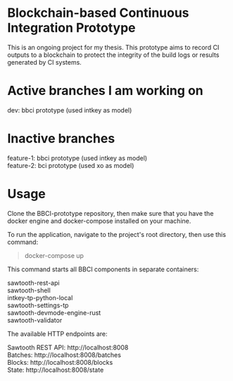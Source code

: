 # Blockchain-based Continuous Integration Prototype

This is an ongoing project for my thesis. This prototype aims to record CI outputs to a blockchain to protect the integrity of the build logs or results generated by CI systems.

# Active branches I am working on
dev: bbci prototype (used intkey as model)

# Inactive branches
feature-1: bbci prototype (used intkey as model) \
feature-2: bci prototype (used xo as model)

# Usage
Clone the BBCI-prototype repository, then make sure that you have the docker engine and docker-compose installed on your machine.

To run the application, navigate to the project's root directory, then use this command:
    <blockquote>
        <p>docker-compose up</p>
    </blockquote>

This command starts all BBCI components in separate containers:

sawtooth-rest-api \
sawtooth-shell \
intkey-tp-python-local \
sawtooth-settings-tp \
sawtooth-devmode-engine-rust \
sawtooth-validator

The available HTTP endpoints are:

Sawtooth REST API: http://localhost:8008 \
Batches: http://localhost:8008/batches \
Blocks: http://localhost:8008/blocks \
State: http://localhost:8008/state
